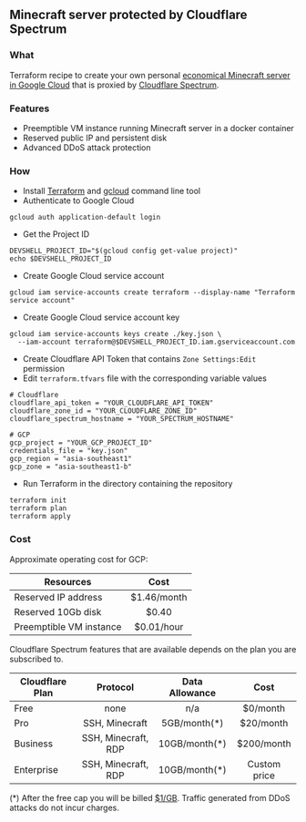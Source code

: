## Minecraft server protected by Cloudflare Spectrum

### What

Terraform recipe to create your own personal [economical Minecraft server in Google Cloud](https://www.futurice.com/blog/friends-and-family-minecraft-server-terraform-recipe) that is proxied by [Cloudflare Spectrum](https://blog.cloudflare.com/cloudflare-for-ssh-rdp-and-minecraft/).

### Features
- Preemptible VM instance running Minecraft server in a docker container  
- Reserved public IP and persistent disk
- Advanced DDoS attack protection

### How

- Install [Terraform](https://learn.hashicorp.com/terraform/getting-started/install.html) and [gcloud](https://cloud.google.com/sdk/docs/quickstarts) command line tool
- Authenticate to Google Cloud
```
gcloud auth application-default login
```
- Get the Project ID
```
DEVSHELL_PROJECT_ID="$(gcloud config get-value project)"
echo $DEVSHELL_PROJECT_ID
```
- Create Google Cloud service account
```
gcloud iam service-accounts create terraform --display-name "Terraform service account"
```
- Create Google Cloud service account key
```
gcloud iam service-accounts keys create ./key.json \
  --iam-account terraform@$DEVSHELL_PROJECT_ID.iam.gserviceaccount.com
```
- Create Cloudflare API Token that contains `Zone Settings:Edit` permission
- Edit `terraform.tfvars` file with the corresponding variable values
``` 
# Cloudflare
cloudflare_api_token = "YOUR_CLOUDFLARE_API_TOKEN"
cloudflare_zone_id = "YOUR_CLOUDFLARE_ZONE_ID"
cloudflare_spectrum_hostname = "YOUR_SPECTRUM_HOSTNAME"

# GCP
gcp_project = "YOUR_GCP_PROJECT_ID"
credentials_file = "key.json"
gcp_region = "asia-southeast1"
gcp_zone = "asia-southeast1-b"
```
- Run Terraform in the directory containing the repository
```
terraform init
terraform plan
terraform apply 
```

### Cost
Approximate operating cost for GCP:

| Resources | Cost |
| ------------- |:-------------:|
| Reserved IP address | $1.46/month |
| Reserved 10Gb disk | $0.40 |
| Preemptible VM instance | $0.01/hour |

Cloudflare Spectrum features that are available depends on the plan you are subscribed to.

| Cloudflare Plan | Protocol | Data Allowance | Cost |
| ------------- |:-------------:|:-------------:|:-------------:|
| Free | none | n/a | $0/month |
| Pro | SSH, Minecraft | 5GB/month(*) | $20/month |
| Business | SSH, Minecraft, RDP | 10GB/month(*) | $200/month |
| Enterprise | SSH, Minecraft, RDP | 10GB/month(*) | Custom price |

(*) After the free cap you will be billed [$1/GB](https://support.cloudflare.com/hc/en-us/articles/360041721872). Traffic generated from DDoS attacks do not incur charges.
